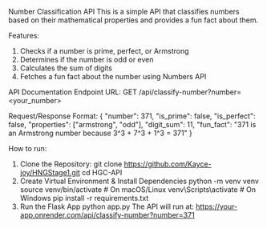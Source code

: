 Number Classification API
This is a simple API that classifies numbers based on their mathematical properties and provides a fun fact about them.

Features:
1. Checks if a number is prime, perfect, or Armstrong
2. Determines if the number is odd or even
3. Calculates the sum of digits
4. Fetches a fun fact about the number using Numbers API

API Documentation
Endpoint URL: GET /api/classify-number?number=<your_number>

Request/Response Format:
{
    "number": 371,
    "is_prime": false,
    "is_perfect": false,
    "properties": ["armstrong", "odd"],
    "digit_sum": 11,
    "fun_fact": "371 is an Armstrong number because 3^3 + 7^3 + 1^3 = 371"
}

How to run:
1.  Clone the Repository:
git clone https://github.com/Kayce-joy/HNGStage1.git
cd HGC-API
2.  Create Virtual Environment & Install Dependencies
python -m venv venv
source venv/bin/activate   # On macOS/Linux
venv\Scripts\activate      # On Windows
pip install -r requirements.txt
3. Run the Flask App
python app.py
The API will run at: https://your-app.onrender.com/api/classify-number?number=371


